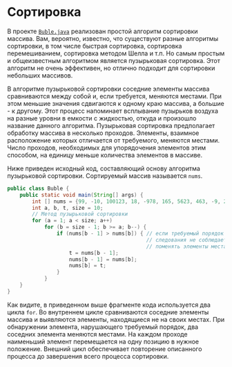 # Сортировка

В проекте [`Buble.java`](Buble.java) реализован простой алгоритм сортировки массива.
Вам, вероятно, известно, что существуют разные алгоритмы сортировки, в том числе быстрая сортировка, сортировка перемешиванием, сортировка методом Шелла и т.п.
Но самым простым и общеизвестным алгоритмом является пузырьковая сортировка.
Этот алгоритм не очень эффективен, но отлично подходит для сортировки небольших массивов.

В алгоритме пузырьковой сортировки соседние элементы массива сравниваются между собой и, если требуется, меняются местами.
При этом меньшие значения сдвигаются к одному краю массива, а большие - к другому.
Этот процесс напоминает всплывание пузырьков воздуха на разные уровни в емкости с жидкостью, откуда и произошло название данного алгоритма.
Пузырьковая сортировка предполагает обработку массива в несколько проходов.
Элементы, взаимное расположение которых отличается от требуемого, меняются местами.
Число проходов, необходимых для упорядочения элементов этим способом, на единицу меньше количества элементов в массиве.

Ниже приведен исходный код, составляющий основу алгоритма пузырьковой сортировки. Сортируемый массив называется `nums`.

```java
public class Buble {
    public static void main(String[] args) {
        int [] nums = {99, -10, 100123, 18, -978, 165, 5623, 463, -9, 287, 49}; // Создание массива
        int a, b, t, size = 10;
        // Метод пузырьковой сортировки
        for (a = 1; a < size; a++)
            for (b = size - 1; b >= a; b--) {
                if (nums[b - 1] > nums[b]) { // если требуемый порядок
                                             // следования не соблюдается,
                                             // поменять элементы местами
                    t = nums[b - 1];
                    nums[b - 1] = nums[b];
                    nums[b] = t;
                }
            }
    }
}
```

Как видите, в приведенном выше фрагменте кода используется два цикла `for`.
Во внутреннем цикле сравниваются соседние элементы массива и выявляются элементы, находящиеся не на своих местах.
При обнаружении элемента, нарушающего требуемый порядок, два соседних элемента меняются местами.
На каждом проходе наименьший элемент перемещается на одну позицию в нужное положение.
Внешний цикл обеспечивает повторение описанного процесса до завершения всего процесса сортировки.